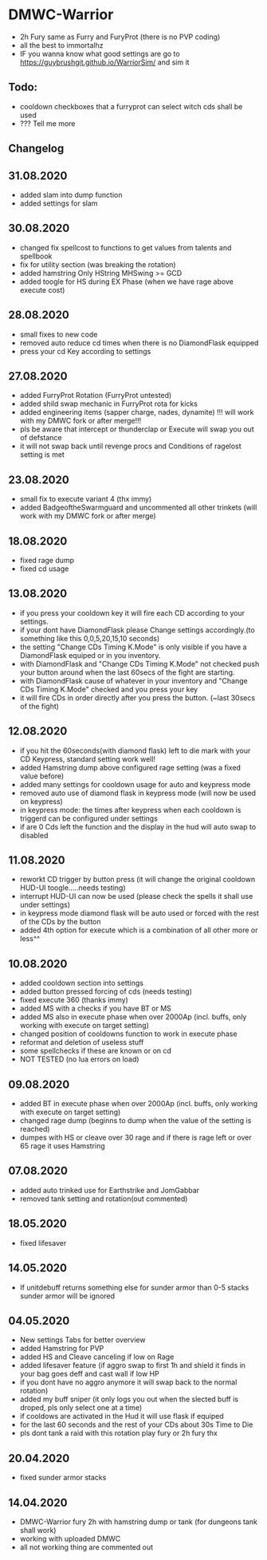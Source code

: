# DMWC-Warrior

* 2h Fury same as Furry and FuryProt (there is no PVP coding)
* all the best to immortalhz
* IF you wanna know what good settings are go to https://guybrushgit.github.io/WarriorSim/ and sim it

## Todo: 

* cooldown checkboxes that a furryprot can select witch cds shall be used
* ??? Tell me more

## Changelog

## 31.08.2020

* added slam into dump function 
* added settings for slam

## 30.08.2020

* changed fix spellcost to functions to get values from talents and spellbook
* fix for utility section (was breaking the rotation)
* added hamstring Only HString MHSwing >= GCD
* added toogle for HS during EX Phase (when we have rage above execute cost)

## 28.08.2020

* small fixes to new code
* removed auto reduce cd times when there is no DiamondFlask equipped
* press your cd Key according to settings

## 27.08.2020

* added FurryProt Rotation (FurryProt untested)
* added shild swap mechanic in FurryProt rota for kicks
* added engineering items (sapper charge, nades, dynamite)      !!! will work with my DMWC fork or after merge!!!
* pls be aware that intercept or thunderclap or Execute will swap you out of defstance 
* it will not swap back until revenge procs and Conditions of ragelost setting is met

## 23.08.2020

* small fix to execute variant 4 (thx immy)
* added BadgeoftheSwarmguard and uncommented all other trinkets (will work with my DMWC fork or after merge)

## 18.08.2020

* fixed rage dump
* fixed cd usage

## 13.08.2020

* if you press your cooldown key it will fire each CD according to your settings.
* if your dont have DiamondFlask please Change settings accordingly.(to something like this 0,0,5,20,15,10 seconds)
* the setting "Change CDs Timing K.Mode" is only visible if you have a DiamondFlask equiped or in you inventory.
* with DiamondFlask and "Change CDs Timing K.Mode" not checked push your button around when the last 60secs of the fight are starting.
* with DiamondFlask cause of whatever in your inventory and "Change CDs Timing K.Mode" checked and you press your key 
* it will fire CDs in order directly after you press the button. (~last 30secs of the fight)

## 12.08.2020

* if you hit the 60seconds(with diamond flask) left to die mark with your CD Keypress, standard setting work well!
* added Hamstring dump above configured rage setting (was a fixed value before)
* added many settings for cooldown usage for auto and keypress mode
* removed auto use of diamond flask in keypress mode (will now be used on keypress)
* in keypress mode: the times after keypress when each cooldown is triggerd can be configured under settings
* if are 0 Cds left the function and the display in the hud will auto swap to disabled

## 11.08.2020

* reworkt CD trigger by button press (it will change the original cooldown HUD-UI toogle.....needs testing)
* interrupt HUD-UI can now be used (please check the spells it shall use under settings)
* in keypress mode diamond flask will be auto used or forced with the rest of the CDs by the button
* added 4th option for execute which is a combination of all other more or less^^

## 10.08.2020 

* added cooldown section into settings
* added button pressed forcing of cds (needs testing)
* fixed execute 360 (thanks immy)
* added MS with a checks if you have BT or MS
* added MS also in execute phase when over 2000Ap (incl. buffs, only working with execute on target setting)
* changed position of cooldowns function to work in execute phase
* reformat and deletion of useless stuff
* some spellchecks if these are known or on cd
* NOT TESTED (no lua errors on load)

## 09.08.2020

* added BT in execute phase when over 2000Ap (incl. buffs, only working with execute on target setting)
* changed rage dump (beginns to dump when the value of the setting is reached)
* dumpes with HS or cleave over 30 rage and if there is rage left or over 65 rage it uses Hamstring

## 07.08.2020

* added auto trinked use for Earthstrike and JomGabbar
* removed tank setting and rotation(out commented)

## 18.05.2020

* fixed lifesaver

## 14.05.2020

* If unitdebuff returns something else for sunder armor than 0-5 stacks sunder armor will be ignored

## 04.05.2020

* New settings Tabs for better overview
* added Hamstring for PVP
* added HS and Cleave canceling if low on Rage
* added lifesaver feature (if aggro swap to first 1h and shield it finds in your bag goes deff and cast wall if low HP
* if you dont have no aggro anymore it will swap back to the normal rotation)
* added my buff sniper (it only logs you out when the slected buff is droped, pls only select one at a time)
* if cooldows are activated in the Hud it will use flask if equiped 
* for the last 60 seconds and the rest of your CDs about 30s Time to Die 
* pls dont tank a raid with this rotation play fury or 2h fury thx

## 20.04.2020

* fixed sunder armor stacks 

## 14.04.2020

* DMWC-Warrior fury 2h with hamstring dump or tank (for dungeons tank shall work) 
* working with uploaded DMWC
* all not working thing are commented out 
